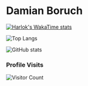 # Damian Boruch

[![Harlok's WakaTime stats](https://github-readme-stats.vercel.app/api/top-langs/?username=damian-tcw524&theme=tokyonight)](https://github.com/anuraghazra/github-readme-stats)

![Top Langs](https://github-readme-stats.vercel.app/api/top-langs/?username=damian-tcw524&theme=tokyonight)

![GitHub stats](https://github-readme-stats.vercel.app/api?username=damian-tcw524&show_icons=true&theme=tokyonight)

### Profile Visits
![Visitor Count](https://profile-counter.glitch.me/damian-tcw524/count.svg)

<!---
damian-tcw524/damian-tcw524 is a ✨ special ✨ repository because its `README.md` (this file) appears on your GitHub profile.
You can click the Preview link to take a look at your changes.
--->

